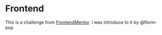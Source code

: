 # Frontend
This is a challenge from <a href="frontendmentor.io">FrontendMentor</a>. I was introduce to it by @florin-pop
